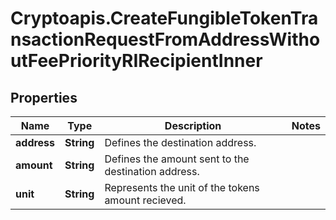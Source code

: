 # Cryptoapis.CreateFungibleTokenTransactionRequestFromAddressWithoutFeePriorityRIRecipientInner

## Properties

Name | Type | Description | Notes
------------ | ------------- | ------------- | -------------
**address** | **String** | Defines the destination address. | 
**amount** | **String** | Defines the amount sent to the destination address. | 
**unit** | **String** | Represents the unit of the tokens amount recieved. | 


